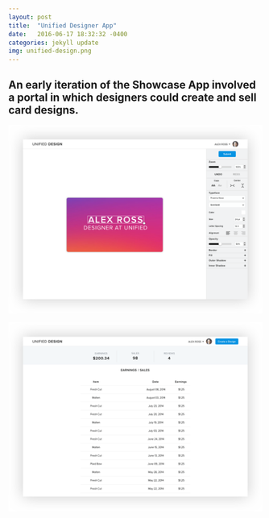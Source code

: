 ```yaml
---
layout: post
title:  "Unified Designer App"
date:   2016-06-17 18:32:32 -0400
categories: jekyll update
img: unified-design.png
---
```

## An early iteration of the Showcase App involved a portal in which designers could create and sell card designs.

![portal 1](/img/portal1.png)

![portal 1](/img/portal2.png)

